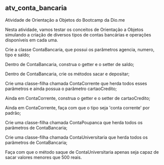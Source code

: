 ## atv_conta_bancaria ##
Atividade de Orientação a Objetos do Bootcamp da Dio.me

Nesta atividade, vamos testar os conceitos de Orientação a Objetos simulando a criação de diversos tipos de contas bancárias e operações disponíveis em cada uma.

Crie a classe ContaBancaria, que possui os parâmetros agencia, numero, tipo e saldo;

Dentro de ContaBancaria, construa o getter e o setter de saldo;

Dentro de ContaBancaria, crie os métodos sacar e depositar;

Crie uma classe-filha chamada ContaCorrente que herda todos esses parâmetros e ainda possua o parâmetro cartaoCredito;

Ainda em ContaCorrente, construa o getter e o setter de cartaoCredito;

Ainda em ContaCorrente, faça com que o tipo seja 'conta corrente' por padrão;

Crie uma classe-filha chamada ContaPoupanca que herda todos os parâmetros de ContaBancaria;

Crie uma classe-filha chamada ContaUniversitaria que herda todos os parâmetros de ContaBancaria;

Faça com que o método saque de ContaUniversitaria apenas seja capaz de sacar valores menores que 500 reais.
